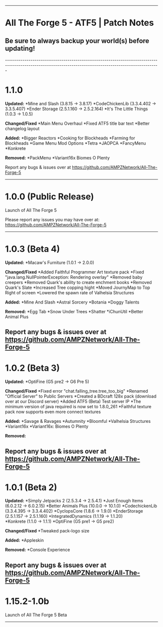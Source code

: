 ------------------------------------------------------------------------------------------------------------------------------------------------------------- 
<h1>All The Forge 5 - ATF5 | Patch Notes</h1>
<h2>Be sure to always backup your world(s) before updating!</h2>
-------------------------------------------------------------------------------------------------------------------------------------------------------------
<h1>1.1.0</h1>


**Updated:**
*Mine and Slash (3.8.15 → 3.8.17)
*CodeChickenLib (3.3.4.402 → 3.3.5.407)
*Ender Storage (2.5.1.160 → 2.5.2.164)
*It's The Little Things (1.0.3 → 1.0.5)

**Changed/Fixed**
*Main Menu Overhaul
*Fixed ATF5 title bar text
*Better changelog layout

**Added:**
*Bigger Reactors
*Cooking for Blockheads
*Farming for Blockheads
*Game Menu Mod Options
*Tetra
*JAOPCA
*FancyMenu
*Konkrete


**Removed:**
*PackMenu
*Variant16x Biomes O Plenty

Report any bugs & issues over at
https://github.com/AMPZNetwork/All-The-Forge-5

---------------------------------------------------------------------------------------------
<h1>1.0.0 (Public Release)</h1>

Launch of All The Forge 5

Please report any issues you may have over at: https://github.com/AMPZNetwork/All-The-Forge-5

---------------------------------------------------------------------------------------------
<h1>1.0.3 (Beta 4)</h1>


**Updated:**
*Macaw's Furniture (1.0.1 → 2.0.0)

**Changed/Fixed**
*Added Faithful Programmer Art texture pack
*Fixed "java.lang.NullPointerException: Rendering overlay"
*Removed baby creepers
*Removed Quark's ability to create enchment books
*Removed Quark's Slate
*Increased Tree copping hight
*Moved JournyMap to Top Right of screen
*Lowered the spawn rate of Valhelsia Structures

**Added:**
*Mine And Slash
*Astral Sorcery
*Botania
*Doggy Talents



**Removed:**
*Egg Tab
*Snow Under Trees
*Shatter
*iChunUtil
*Better Animal Plus

Report any bugs & issues over at
https://github.com/AMPZNetwork/All-The-Forge-5
---------------------------------------------------------------------------------------------
<h1>1.0.2 (Beta 3)</h1>


**Updated:**
*OptiFine (G5 pre2 → G6 Pre 5)

**Changed/Fixed**
*Fixed error "chat.falling_tree.tree_too_big"
*Renamed "Official Server" to Public Servers
*Created a BDcraft 128x pack (download over at our Discord server)
*Added ATF5 (Beta) Test server IP
*The minimum version of java required is now set to 1.8.0_261
*Faithful texture pack now supports even more connect textures

**Added:**
*Savage & Ravages
*Autumnity
*Bloomful
*Valhelsia Structures
*Variant16x
*Variant16x: Biomes O Plenty

**Removed:**


Report any bugs & issues over at
https://github.com/AMPZNetwork/All-The-Forge-5
---------------------------------------------------------------------------------------------
<h1>1.0.1 (Beta 2)</h1>

**Updated:**
*Simply Jetpacks 2 (2.5.3.4 → 2.5.4.1)
*Just Enough Items (6.0.2.12 → 6.0.2.15)
*Better Animals Plus (10.0.0 → 10.1.0)
*CodechickenLib (3.3.4.395 → 3.3.4.402)
*CyclopsCore (1.8.6 → 1.9.0)
*EnderStorage (2.5.1.157 → 2.5.1.160)
*IntegratedDynamics (1.1.19 → 1.1.20)\
*Konkrete (1.1.0 → 1.1.1)
*OptiFine (G5 pre1 → G5 pre2)

**Changed/Fixed**
*Tweaked pack-logo size

**Added:**
*Appleskin

**Removed:**
*Console Experience


Report any bugs & issues over at
https://github.com/AMPZNetwork/All-The-Forge-5
---------------------------------------------------------------------------------------------
<h1>1.15.2-1.0b</h1>

Launch of All The Forge 5 Beta

---------------------------------------------------------------------------------------------
